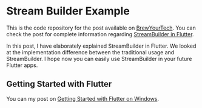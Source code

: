 # Stream Builder Example

This is the code repository for the post available on [BrewYourTech](https://brewyourtech.com). You can check the post for complete information regarding [StreamBuilder in Flutter](https://brewyourtech.com/complete-guide-to-streambuilder-in-flutter).

In this post, I have elaborately explained StreamBuilder in Flutter. We looked at the implementation difference between the traditional usage and StreamBuilder. I hope now you can easily use StreamBuilder in your future Flutter apps.

## Getting Started with Flutter

You can my post on [Getting Started with Flutter on Windows](https://brewyourtech.com/how-to-setup-flutter-on-windows/).